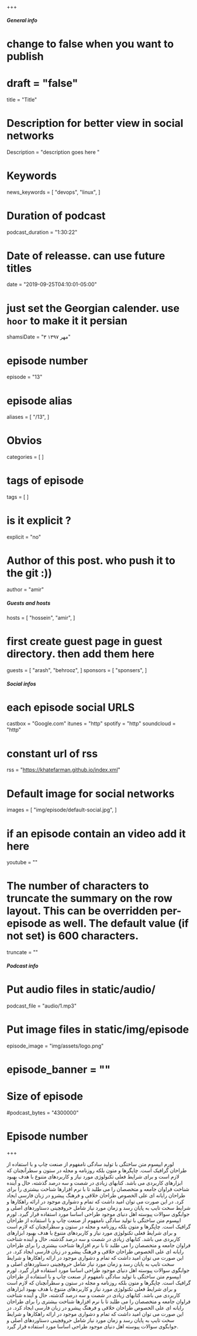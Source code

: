 +++
##### General info 
# change to false when you want to publish
# draft = "false"
title = "Title"
# Description for better view in social networks
Description = "description goes here "
# Keywords
news_keywords = [
  "devops",
  "linux",
]
# Duration of podcast
podcast_duration = "1:30:22"
# Date of releasse. can use future titles
date = "2019-09-25T04:10:01-05:00"
# just set the Georgian calender. use `hoor` to make it it persian
shamsiDate = "۳ مهر ۱۳۹۷"
# episode number
episode = "13"
# episode alias
aliases = [
  "/13",
]
# Obvios
categories = [
]
# tags of episode
tags = [
]
# is it explicit ?
explicit = "no"
# Author of this post. who push it to the git :))
author = "amir"

##### Guests and hosts 
hosts = [
  "hossein",
  "amir",
]
# first create guest page in guest directory. then add them here
guests = [
  "arash",
  "behrooz",
]
sponsors = [
  "sponsers",
]

##### Social infos
# each episode social URLS
castbox = "Google.com"
itunes = "http"
spotify = "http"
soundcloud = "http"
# constant url of rss
rss = "https://khatefarman.github.io/index.xml"
# Default image for social networks
images = [
  "img/episode/default-social.jpg",
]
# if an episode contain an video add it here
youtube = ""
# The number of characters to truncate the summary on the row layout. This can be overridden per-episode as well. The default value (if not set) is 600 characters.
truncate = ""


##### Podcast info
# Put audio files in static/audio/
podcast_file = "audio/1.mp3"
# Put image files in static/img/episode
episode_image = "img/assets/logo.png"
# episode_banner	= ""
# Size of episode
#podcast_bytes = "4300000"
# Episode number

+++

لورم ایپسوم متن ساختگی با تولید سادگی نامفهوم از صنعت چاپ و با استفاده از طراحان گرافیک است. چاپگرها و متون بلکه روزنامه و مجله در ستون و سطرآنچنان که لازم است و برای شرایط فعلی تکنولوژی مورد نیاز و کاربردهای متنوع با هدف بهبود ابزارهای کاربردی می باشد. کتابهای زیادی در شصت و سه درصد گذشته، حال و آینده شناخت فراوان جامعه و متخصصان را می طلبد تا با نرم افزارها شناخت بیشتری را برای طراحان رایانه ای علی الخصوص طراحان خلاقی و فرهنگ پیشرو در زبان فارسی ایجاد کرد. در این صورت می توان امید داشت که تمام و دشواری موجود در ارائه راهکارها و شرایط سخت تایپ به پایان رسد و زمان مورد نیاز شامل حروفچینی دستاوردهای اصلی و جوابگوی سوالات پیوسته اهل دنیای موجود طراحی اساسا مورد استفاده قرار گیرد.
لورم ایپسوم متن ساختگی با تولید سادگی نامفهوم از صنعت چاپ و با استفاده از طراحان گرافیک است. چاپگرها و متون بلکه روزنامه و مجله در ستون و سطرآنچنان که لازم است و برای شرایط فعلی تکنولوژی مورد نیاز و کاربردهای متنوع با هدف بهبود ابزارهای کاربردی می باشد. کتابهای زیادی در شصت و سه درصد گذشته، حال و آینده شناخت فراوان جامعه و متخصصان را می طلبد تا با نرم افزارها شناخت بیشتری را برای طراحان رایانه ای علی الخصوص طراحان خلاقی و فرهنگ پیشرو در زبان فارسی ایجاد کرد. در این صورت می توان امید داشت که تمام و دشواری موجود در ارائه راهکارها و شرایط سخت تایپ به پایان رسد و زمان مورد نیاز شامل حروفچینی دستاوردهای اصلی و جوابگوی سوالات پیوسته اهل دنیای موجود طراحی اساسا مورد استفاده قرار گیرد.
لورم ایپسوم متن ساختگی با تولید سادگی نامفهوم از صنعت چاپ و با استفاده از طراحان گرافیک است. چاپگرها و متون بلکه روزنامه و مجله در ستون و سطرآنچنان که لازم است و برای شرایط فعلی تکنولوژی مورد نیاز و کاربردهای متنوع با هدف بهبود ابزارهای کاربردی می باشد. کتابهای زیادی در شصت و سه درصد گذشته، حال و آینده شناخت فراوان جامعه و متخصصان را می طلبد تا با نرم افزارها شناخت بیشتری را برای طراحان رایانه ای علی الخصوص طراحان خلاقی و فرهنگ پیشرو در زبان فارسی ایجاد کرد. در این صورت می توان امید داشت که تمام و دشواری موجود در ارائه راهکارها و شرایط سخت تایپ به پایان رسد و زمان مورد نیاز شامل حروفچینی دستاوردهای اصلی و جوابگوی سوالات پیوسته اهل دنیای موجود طراحی اساسا مورد استفاده قرار گیرد.